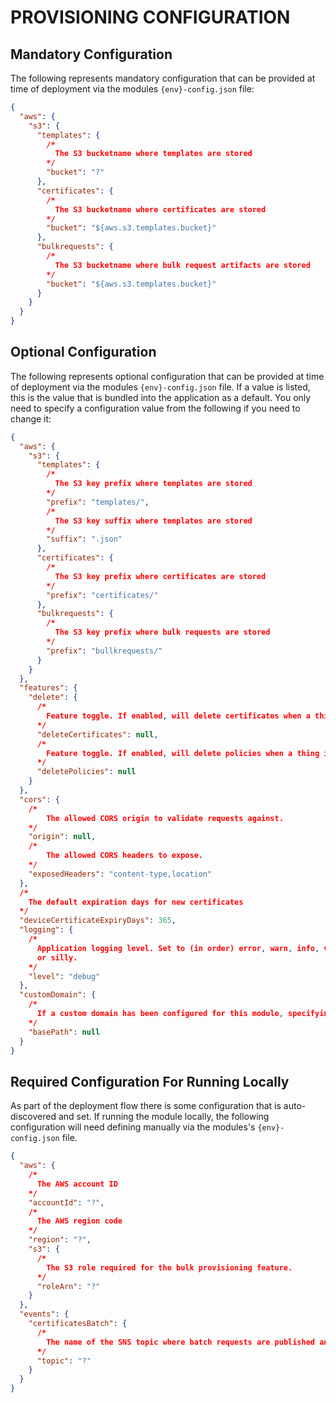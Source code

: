 # PROVISIONING CONFIGURATION

## Mandatory Configuration

The following represents mandatory configuration that can be provided at time of deployment via the modules `{env}-config.json` file:

```json
{
  "aws": {
    "s3": {
      "templates": {
        /*
          The S3 bucketname where templates are stored
        */
        "bucket": "?"
      },
      "certificates": {
        /*
          The S3 bucketname where certificates are stored
        */
        "bucket": "${aws.s3.templates.bucket}"
      },
      "bulkrequests": {
        /*
          The S3 bucketname where bulk request artifacts are stored
        */
        "bucket": "${aws.s3.templates.bucket}"
      }
    }
  }
}
```

## Optional Configuration

The following represents optional configuration that can be provided at time of deployment via the modules `{env}-config.json` file. If a value is listed, this is the value that is bundled into the application as a default. You only need to specify a configuration value from the following if you need to change it:


```json
{
  "aws": {
    "s3": {
      "templates": {
        /*
          The S3 key prefix where templates are stored
        */
        "prefix": "templates/",
        /*
          The S3 key suffix where templates are stored
        */
        "suffix": ".json"
      },
      "certificates": {
        /*
          The S3 key prefix where certificates are stored
        */
        "prefix": "certificates/"
      },
      "bulkrequests": {
        /*
          The S3 key prefix where bulk requests are stored
        */
        "prefix": "bullkrequests/"
      }
    }
  },
  "features": {
    "delete": {
      /*
        Feature toggle. If enabled, will delete certificates when a thing is deleted and the certificate is no longer in use.
      */
      "deleteCertificates": null,
      /*
        Feature toggle. If enabled, will delete policies when a thing is deleted and the policiy is no longer in use.
      */
      "deletePolicies": null
    }
  },
  "cors": {
    /*
        The allowed CORS origin to validate requests against.
    */
    "origin": null,
    /*
        The allowed CORS headers to expose.
    */
    "exposedHeaders": "content-type,location"
  },
  /*
    The default expiration days for new certificates
  */
  "deviceCertificateExpiryDays": 365,
  "logging": {
    /*
      Application logging level. Set to (in order) error, warn, info, verbose, debug 
      or silly.
    */
    "level": "debug"
  },
  "customDomain": {
    /*
      If a custom domain has been configured for this module, specifying its base path here will remove the base path from the request to allow the module to map the incoming request to the correct lambda handler.
    */
    "basePath": null
  }
}
```

## Required Configuration For Running Locally

As part of the deployment flow there is some configuration that is auto-discovered and set. If running the module locally, the following configuration will need defining manually via the modules's `{env}-config.json` file.


```json
{
  "aws": {
    /*
      The AWS account ID
    */
    "accountId": "?",
    /*
      The AWS region code 
    */      
    "region": "?",
    "s3": {
      /*
        The S3 role required for the bulk provisioning feature.
      */
      "roleArn": "?"
    }
  },
  "events": {
    "certificatesBatch": {
      /*
        The name of the SNS topic where batch requests are published and subscribed
      */
      "topic": "?"
    }
  }
}
```
